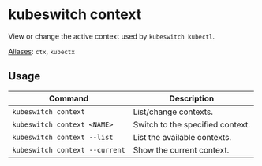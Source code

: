 # kubeswitch context

View or change the active context used by `kubeswitch kubectl`.

<u>Aliases</u>: `ctx`, `kubectx`



## Usage

| Command                        | Description                      |
| ------------------------------ | -------------------------------- |
| `kubeswitch context`           | List/change contexts.            |
| `kubeswitch context <NAME>`    | Switch to the specified context. |
| `kubeswitch context --list`    | List the available contexts.     |
| `kubeswitch context --current` | Show the current context.        |


